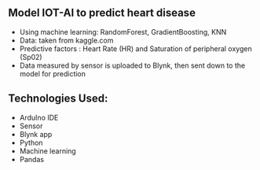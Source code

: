 ## Model IOT-AI to predict heart disease
- Using machine learning: RandomForest, GradientBoosting, KNN
- Data: taken from kaggle.com
- Predictive factors : Heart Rate (HR) and Saturation of peripheral oxygen (Sp02)
- Data measured by sensor  is uploaded to Blynk, then sent down to the model for prediction
## Technologies Used:
- ArduIno IDE
- Sensor
- Blynk app
- Python
- Machine learning
- Pandas
